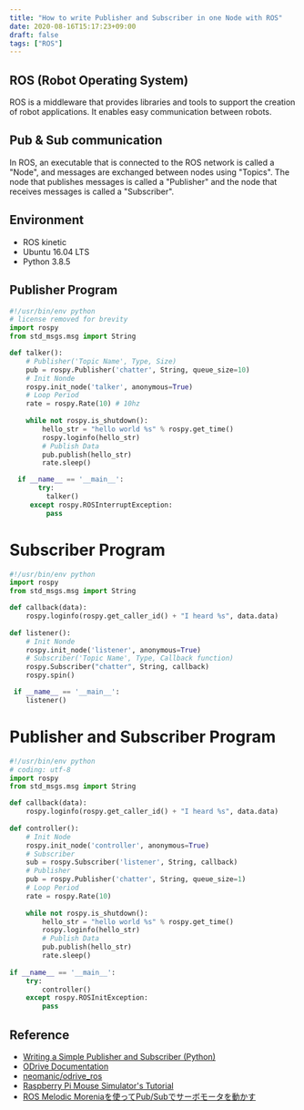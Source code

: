 ```yaml
---
title: "How to write Publisher and Subscriber in one Node with ROS"
date: 2020-08-16T15:17:23+09:00
draft: false
tags: ["ROS"] 
---
```

<!--more-->
## ROS (Robot Operating System)
ROS is a middleware that provides libraries and tools to support the creation of robot applications. It enables easy communication between robots.

## Pub & Sub communication
In ROS, an executable that is connected to the ROS network is called a "Node", and messages are exchanged between nodes using "Topics". The node that publishes messages is called a "Publisher" and the node that receives messages is called a "Subscriber".

## Environment
- ROS kinetic
- Ubuntu 16.04 LTS
- Python 3.8.5

## Publisher Program
```python:talker.py
#!/usr/bin/env python
# license removed for brevity
import rospy
from std_msgs.msg import String

def talker():
    # Publisher('Topic Name', Type, Size)
    pub = rospy.Publisher('chatter', String, queue_size=10)
    # Init Nonde
    rospy.init_node('talker', anonymous=True)
    # Loop Period
    rate = rospy.Rate(10) # 10hz
    
    while not rospy.is_shutdown():
        hello_str = "hello world %s" % rospy.get_time()
        rospy.loginfo(hello_str)
        # Publish Data
        pub.publish(hello_str)
        rate.sleep()

  if __name__ == '__main__':
       try:
         talker()
     except rospy.ROSInterruptException:
         pass
```

# Subscriber Program
```python:listener.py
#!/usr/bin/env python
import rospy
from std_msgs.msg import String

def callback(data):
    rospy.loginfo(rospy.get_caller_id() + "I heard %s", data.data)
     
def listener():
    # Init Nonde
    rospy.init_node('listener', anonymous=True)
    # Subscriber('Topic Name', Type, Callback function)
    rospy.Subscriber("chatter", String, callback)
    rospy.spin()

 if __name__ == '__main__':
    listener()
```

# Publisher and Subscriber Program
```python:controller.py
#!/usr/bin/env python
# coding: utf-8
import rospy
from std_msgs.msg import String

def callback(data):
    rospy.loginfo(rospy.get_caller_id() + "I heard %s", data.data)
      
def controller():
    # Init Node
    rospy.init_node('controller', anonymous=True)
    # Subscriber
    sub = rospy.Subscriber('listener', String, callback)
    # Publisher
    pub = rospy.Publisher('chatter', String, queue_size=1)
    # Loop Period
    rate = rospy.Rate(10)
    
    while not rospy.is_shutdown():
        hello_str = "hello world %s" % rospy.get_time()
        rospy.loginfo(hello_str)
        # Publish Data
        pub.publish(hello_str)
        rate.sleep()
    
if __name__ == '__main__':
    try:
        controller()
    except rospy.ROSInitException:
        pass
```

## Reference
- [Writing a Simple Publisher and Subscriber (Python)](http://wiki.ros.org/ROS/Tutorials/WritingPublisherSubscriber%28python%29)
- [ODrive Documentation](https://docs.odriverobotics.com/)
- [neomanic/odrive_ros](https://github.com/neomanic/odrive_ros)
- [Raspberry Pi Mouse Simulator's Tutorial](https://raspimouse-sim-tutorial.gitbook.io/project/)
- [ROS Melodic Moreniaを使ってPub/Subでサーボモータを動かす](https://tkrel.com/9301)
